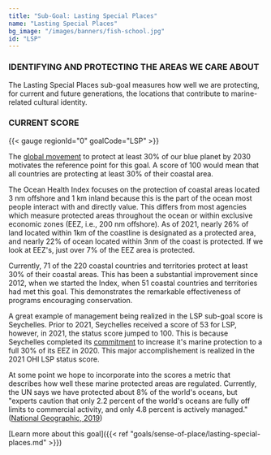 ```yaml
---
title: "Sub-Goal: Lasting Special Places"
name: "Lasting Special Places"
bg_image: "/images/banners/fish-school.jpg"
id: "LSP"
---
```


### IDENTIFYING AND PROTECTING THE AREAS WE CARE ABOUT
The Lasting Special Places sub-goal measures how well we are protecting, for current and future generations, the locations that contribute to marine-related cultural identity. 

### CURRENT SCORE

{{< gauge regionId="0" goalCode="LSP" >}}

The [global movement](https://worldoceanday.org/take-action/social-media-toolkit/?gclid=Cj0KCQjwt-6LBhDlARIsAIPRQcK8Aw3Gk9-0D6TyFjVJAlnMRJtcVlgLDwl5Q0BYSGuyYzlPp8q28awaAu-FEALw_wcB) to protect at least 30% of our blue planet by 2030 motivates the reference point for this goal. A score of 100 would mean that all countries are protecting at least 30% of their coastal area. 

The Ocean Health Index focuses on the protection of coastal areas located  3 nm offshore and 1 km inland because this is the part of the ocean most people interact with and directly value. This differs from most agencies which measure protected areas throughout the ocean or within exclusive economic zones (EEZ, i.e., 200 nm offshore). As of 2021, nearly 26% of land located within 1km of the coastline is designated as a protected area, and nearly 22% of ocean located within 3nm of the coast is protected. If we look at EEZ's, just over 7% of the EEZ area is protected.     

Currently, 71 of the 220 coastal countries and territories protect at least 30% of their coastal areas. This has been a substantial improvement since 2012, when we started the Index, when 51 coastal countries and territories had met this goal. This demonstrates the remarkable effectiveness of programs encouraging conservation.

A great example of management being realized in the LSP sub-goal score is Seychelles. Prior to 2021, Seychelles received a score of 53 for LSP, however, in 2021, the status score jumped to 100. This is because Seychelles completed its [commitment](https://www.nature.org/en-us/about-us/where-we-work/africa/stories-in-africa/seychelles-conservation-commitment-comes-to-life/) to increase it's marine protection to a full 30% of its EEZ in 2020. This major accomplishement is realized in the 2021 OHI LSP status score. 

At some point we hope to incorporate into the scores a metric that describes how well these marine protected areas are regulated. Currently, the UN says we have protected about 8% of the world's oceans, but "experts caution that only 2.2 percent of the world's oceans are fully off limits to commercial activity, and only 4.8 percent is actively managed." ([National Geographic, 2019](https://www.nationalgeographic.com/environment/article/paper-parks-undermine-marine-protected-areas))

[Learn more about this goal]({{< ref "goals/sense-of-place/lasting-special-places.md" >}})